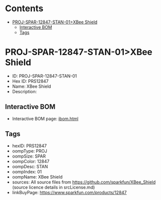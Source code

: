 



Contents
========

* [PROJ-SPAR-12847-STAN-01>XBee Shield](#proj-spar-12847-stan-01xbee-shield)
	* [Interactive BOM](#interactive-bom)
	* [Tags](#tags)

# PROJ-SPAR-12847-STAN-01>XBee Shield

- ID: PROJ-SPAR-12847-STAN-01
- Hex ID: PRS12847
- Name: XBee Shield
- Description: 

## Interactive BOM

- Interactive BOM page: [ibom.html](kicad/bom/ibom.html)

## Tags

- hexID: PRS12847
- oompType: PROJ
- oompSize: SPAR
- oompColor: 12847
- oompDesc: STAN
- oompIndex: 01
- oompName: XBee Shield
- sources: All source files from https://github.com/sparkfun/XBee_Shield (source licence details in srcLicense.md)
- linkBuyPage: https://www.sparkfun.com/products/12847

